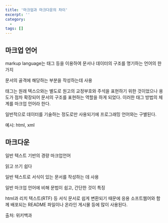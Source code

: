 ```yaml
---
title: '마크업과 마크다운의 차이'
excerpt: ''
category:
  -
tags: []
---
```


## 마크업 언어

markup language는 태그 등을 이용하여 문서나 데이터의 구조를 명기하는 언어의 한가지

문서의 골격에 해당하는 부분을 작성하는데 사용

태그는 원래 텍스으와는 별도로 원고의 교정부호와 주석을 표현하기 위한 것이었으나 용도가 점차 확장되어 문서의 구조를 표현하는 역할을 하게 되었다. 이러한 태그 방법의 체계를 마크업 언어라 한다.

일반적으로 데이터를 기술하는 정도로만 사용되기에 프로그래밍 언어와는 구별된다.

예시: html, xml

## 마크다운

일반 텍스트 기반의 경량 마크업언어

읽고 쓰기 쉽다

일반 텍스트로 서식이 있는 문서를 작성하는 데 사용

일반 마크업 언어에 비해 문법이 쉽고, 간단한 것이 특징

html과 리치 텍스트(RTF) 등 서식 문서로 쉽게 변환되기 때문에 응용 소프트웹어와 함께 배포되는 README 파일이나 온라인 게시물 등에 많이 사용된다.

출처: 위키백과
